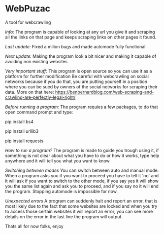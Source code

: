 # WebPuzac
A tool for webcrawling

*Info:*
The program is capable of looking at any url you give it and scraping all the links on that page and keeps scraping links on other pages it found.

*Last update:*
Fixed a milion bugs and made automode fully functional 

*Next update:*
Making the program look a bit nicer and making it capable of avoiding non existing websites

*Very important stuff:*
This program is open source so you can use it as a platform for further modification
Be careful with webcrawling on social networks because if you do that, you are putting yourself in a position where you can be sued by owners of the social networks for scraping their data.
More on that here: https://benbernardblog.com/web-scraping-and-crawling-are-perfectly-legal-right/


*Before running a program:*
The program requies a few packages, to do that open command prompt and type: 

pip install bs4

pip install urllib3

pip install requests


*How to run a program?*
The program is made to guide you trough using it, if something is not clear about what you have to do or how it works, type help anywhere and it will tell you what you want to know

*Switching between modes*
You can switch between auto and manual mode. 
When a program asks you if you want to proceed you have to tell it 'no' and it will ask if you want to switch to the other mode, if you say yes it will show you the same list again and ask you to proceed, and if you say no it will end the program. Stopping automode is impossible for now.


*Unexpected errors*
A program can suddenly halt and report an error, that is most likely due to the fact that some websites are locked and when you try to access those certain websites it will report an error, you can see more details on the error in the last line the program will output. 


Thats all for now folks, enjoy
